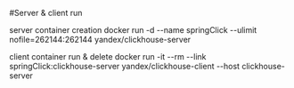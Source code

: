 #Server & client run

server container creation
docker run -d --name springClick --ulimit nofile=262144:262144 yandex/clickhouse-server 

client container run & delete
docker run -it --rm --link springClick:clickhouse-server yandex/clickhouse-client --host clickhouse-server